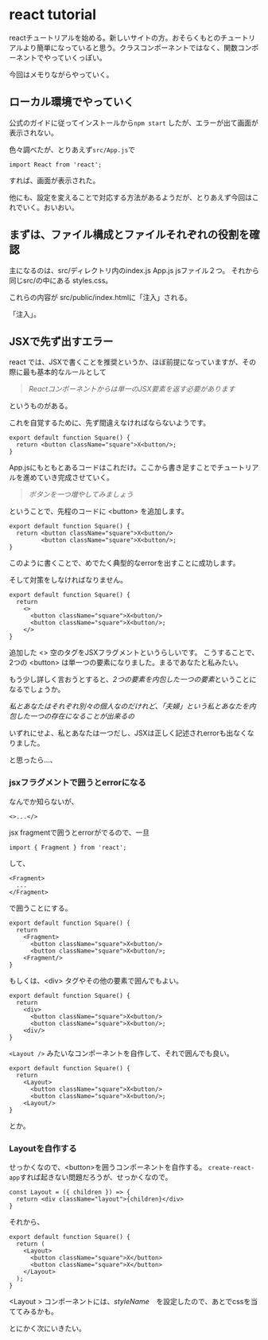 # react tutorial

reactチュートリアルを始める。新しいサイトの方。おそらくもとのチュートリアルより簡単になっていると思う。クラスコンポーネントではなく、関数コンポーネントでやっていくっぽい。

今回はメモりながらやっていく。

## ローカル環境でやっていく

公式のガイドに従ってインストールから`npm start` したが、エラーが出て画面が表示されない。

色々調べたが、とりあえず`src/App.js`で

```
import React from 'react';
```

すれば、画面が表示された。

他にも、設定を変えることで対応する方法があるようだが、とりあえず今回はこれでいく。おいおい。

## まずは、ファイル構成とファイルそれぞれの役割を確認

主になるのは、src/ディレクトリ内のindex.js App.js jsファイル２つ。
それから同じsrc/の中にある styles.css。

これらの内容が src/public/index.htmlに「注入」される。

「注入」。

## JSXで先ず出すエラー

react では、JSXで書くことを推奨というか、ほぼ前提になっていますが、その際に最も基本的なルールとして

> *Reactコンポーネントからは単一のJSX要素を返す必要があります*

というものがある。

これを自覚するために、先ず間違えなければならないようです。

```
export default function Square() {
  return <button className="square">X<button/>;
}
```

App.jsにもともとあるコードはこれだけ。ここから書き足すことでチュートリアルを進めていき完成させていく。

> *ボタンを一つ増やしてみましょう*

ということで、先程のコードに \<button\> を追加します。

```
export default function Square() {
  return <button className="square">X<button/>
         <button className="square">X<button/>;
}
```
このように書くことで、めでたく典型的なerrorを出すことに成功します。

そして対策をしなければなりません。

```
export default function Square() {
  return 
    <>
      <button className="square">X<button/>
      <button className="square">X<button/>;
    </>
}
```
追加した \<\> 空のタグをJSXフラグメントというらしいです。
こうすることで、2つの \<button\> は単一つの要素になりました。まるであなたと私みたい。

もう少し詳しく言おうとすると、*2つの要素を内包した一つの要素*ということになるでしょうか。

*私とあなたはそれぞれ別々の個人なのだけれど、「夫婦」という私とあなたを内包した一つの存在になることが出来るの*

いずれにせよ、私とあなたは一つだし、JSXは正しく記述されerrorも出なくなりました。

と思ったら...、
### jsxフラグメントで囲うとerrorになる

なんでか知らないが、

```
<>...</>
```
jsx fragmentで囲うとerrorがでるので、一旦

```
import { Fragment } from 'react';
```
して、

```
<Fragment>
  ...
</Fragment>
```

で囲うことにする。


```
export default function Square() {
  return 
    <Fragment>
      <button className="square">X<button/>
      <button className="square">X<button/>;
    <Fragment/>
}
```

もしくは、\<div\> タグやその他の要素で囲んでもよい。


```
export default function Square() {
  return 
    <div>
      <button className="square">X<button/>
      <button className="square">X<button/>;
    <div/>
}
```

`<Layout />` みたいなコンポーネントを自作して、それで囲んでも良い。


```
export default function Square() {
  return 
    <Layout>
      <button className="square">X<button/>
      <button className="square">X<button/>;
    <Layout/>
}
```

とか。

### Layoutを自作する

せっかくなので、\<button\>を囲うコンポーネントを自作する。
`create-react-app`すれば起きない問題だろうが、せっかくなので。

```
const Layout = ({ children }) => {
  return <div className="layout">{children}</div>
} 
```
それから、
```
export default function Square() {
  return (
    <Layout>
      <button className="square">X</button>
      <button className="square">X</button>
    </Layout>
  );
}
```

\<Layout \> コンポーネントには、*styleName*　を設定したので、あとでcssを当ててみるかも。

とにかく次にいきたい。

## 